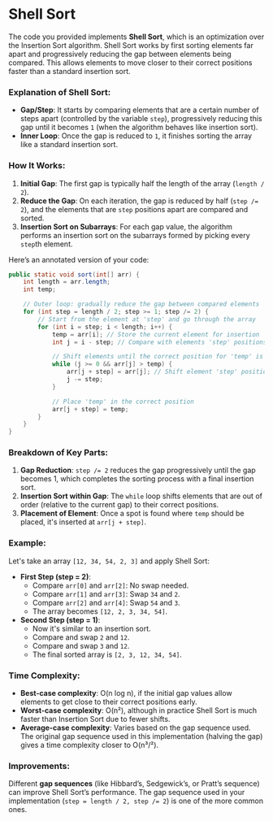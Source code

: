 # Shell Sort

The code you provided implements **Shell Sort**, which is an optimization over the Insertion Sort algorithm. Shell Sort works by first sorting elements far apart and progressively reducing the gap between elements being compared. This allows elements to move closer to their correct positions faster than a standard insertion sort.

### Explanation of Shell Sort:
- **Gap/Step**: It starts by comparing elements that are a certain number of steps apart (controlled by the variable `step`), progressively reducing this gap until it becomes `1` (when the algorithm behaves like insertion sort).
- **Inner Loop**: Once the gap is reduced to `1`, it finishes sorting the array like a standard insertion sort.

### How It Works:
1. **Initial Gap**: The first gap is typically half the length of the array (`length / 2`).
2. **Reduce the Gap**: On each iteration, the gap is reduced by half (`step /= 2`), and the elements that are `step` positions apart are compared and sorted.
3. **Insertion Sort on Subarrays**: For each gap value, the algorithm performs an insertion sort on the subarrays formed by picking every `step`th element.

Here’s an annotated version of your code:

```java
public static void sort(int[] arr) {
    int length = arr.length;
    int temp;

    // Outer loop: gradually reduce the gap between compared elements
    for (int step = length / 2; step >= 1; step /= 2) {
        // Start from the element at 'step' and go through the array
        for (int i = step; i < length; i++) {
            temp = arr[i]; // Store the current element for insertion
            int j = i - step; // Compare with elements 'step' positions apart

            // Shift elements until the correct position for 'temp' is found
            while (j >= 0 && arr[j] > temp) {
                arr[j + step] = arr[j]; // Shift element 'step' positions forward
                j -= step;
            }

            // Place 'temp' in the correct position
            arr[j + step] = temp;
        }
    }
}
```

### Breakdown of Key Parts:
1. **Gap Reduction**: `step /= 2` reduces the gap progressively until the gap becomes 1, which completes the sorting process with a final insertion sort.
2. **Insertion Sort within Gap**: The `while` loop shifts elements that are out of order (relative to the current gap) to their correct positions.
3. **Placement of Element**: Once a spot is found where `temp` should be placed, it's inserted at `arr[j + step]`.

### Example:
Let's take an array `[12, 34, 54, 2, 3]` and apply Shell Sort:
- **First Step (step = 2)**:
   - Compare `arr[0]` and `arr[2]`: No swap needed.
   - Compare `arr[1]` and `arr[3]`: Swap `34` and `2`.
   - Compare `arr[2]` and `arr[4]`: Swap `54` and `3`.
   - The array becomes `[12, 2, 3, 34, 54]`.
- **Second Step (step = 1)**:
   - Now it's similar to an insertion sort.
   - Compare and swap `2` and `12`.
   - Compare and swap `3` and `12`.
   - The final sorted array is `[2, 3, 12, 34, 54]`.

### Time Complexity:
- **Best-case complexity**: O(n log n), if the initial gap values allow elements to get close to their correct positions early.
- **Worst-case complexity**: O(n²), although in practice Shell Sort is much faster than Insertion Sort due to fewer shifts.
- **Average-case complexity**: Varies based on the gap sequence used. The original gap sequence used in this implementation (halving the gap) gives a time complexity closer to O(n³/²).

### Improvements:
Different **gap sequences** (like Hibbard’s, Sedgewick’s, or Pratt’s sequence) can improve Shell Sort’s performance. The gap sequence used in your implementation (`step = length / 2, step /= 2`) is one of the more common ones.
